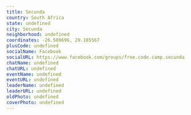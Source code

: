 ```yaml
---
title: Secunda
country: South Africa
state: undefined
city: Secunda
neighborhood: undefined
coordinates: -26.509696, 29.185567
plusCode: undefined
socialName: Facebook
socialURL: https://www.facebook.com/groups/free.code.camp.secunda
chatName: undefined
chatURL: undefined
eventName: undefined
eventURL: undefined
leaderName: undefined
leaderURL: undefined
oldPhoto: undefined
coverPhoto: undefined
---
```


